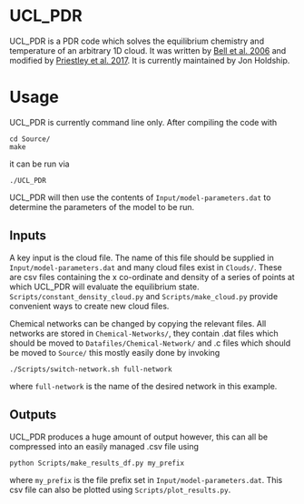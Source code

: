 # UCL_PDR

UCL_PDR is a PDR code which solves the equilibrium chemistry and temperature of an arbitrary 1D cloud. It was written by [Bell et al. 2006](https://ui.adsabs.harvard.edu/abs/2006A%26A...459..805B/abstract) and modified by [Priestley et al. 2017](https://ui.adsabs.harvard.edu/abs/2017MNRAS.472.4444P/abstract). It is currently maintained by Jon Holdship.

# Usage
UCL_PDR is currently command line only. After compiling the code with

```
cd Source/
make
```
it can be run via

```
./UCL_PDR
```

UCL_PDR will then use the contents of `Input/model-parameters.dat` to determine the parameters of the model to be run. 

## Inputs

A key input is the cloud file. The name of this file should be supplied in `Input/model-parameters.dat` and many cloud files exist in `Clouds/`. These are csv files containing the x co-ordinate and density of a series of points at which UCL_PDR will evaluate the equilibrium state. `Scripts/constant_density_cloud.py` and `Scripts/make_cloud.py` provide convenient ways to create new cloud files.

Chemical networks can be changed by copying the relevant files. All networks are stored in `Chemical-Networks/`, they contain .dat files which should be moved to `Datafiles/Chemical-Network/` and .c files which should be moved to `Source/` this mostly easily done by invoking

```
./Scripts/switch-network.sh full-network
```
where `full-network` is the name of the desired network in this example.


## Outputs
UCL_PDR produces a huge amount of output however, this can all be compressed into an easily managed .csv file using

```
python Scripts/make_results_df.py my_prefix
```
where `my_prefix` is the file prefix set in `Input/model-parameters.dat`. This csv file can also be plotted using `Scripts/plot_results.py`.

